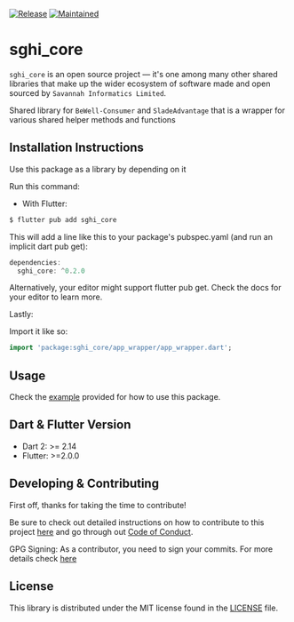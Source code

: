 [![Release](https://img.shields.io/badge/PreRelease-^0.2.0-success.svg?style=for-the-badge)](https://shields.io/)
[![Maintained](https://img.shields.io/badge/Maintained-Actively-informational.svg?style=for-the-badge)](https://shields.io/)

# sghi_core

`sghi_core` is an open source project &mdash; it's one among many other shared libraries that make up the wider ecosystem of software made and open sourced by `Savannah Informatics Limited`.

Shared library for `BeWell-Consumer` and `SladeAdvantage` that is a wrapper for various shared helper methods and functions

## Installation Instructions

Use this package as a library by depending on it

Run this command:

- With Flutter:

```dart
$ flutter pub add sghi_core
```

This will add a line like this to your package's pubspec.yaml (and run an implicit dart pub get):

```dart
dependencies:
  sghi_core: ^0.2.0
```

Alternatively, your editor might support flutter pub get. Check the docs for your editor to learn more.

Lastly:

Import it like so:

```dart
import 'package:sghi_core/app_wrapper/app_wrapper.dart';
```

## Usage

Check the [example](https://github.com/savannahghi/sghi_core/blob/main/example/readme.md) provided for how to use this package.

## Dart & Flutter Version

- Dart 2: >= 2.14
- Flutter: >=2.0.0

## Developing & Contributing

First off, thanks for taking the time to contribute!

Be sure to check out detailed instructions on how to contribute to this project [here](https://github.com/savannahghi/sghi_core/blob/main/CONTRIBUTING.md) and go through out [Code of Conduct](https://github.com/savannahghi/sghi_core/blob/main/CODE_OF_CONDUCT.md).

GPG Signing: 
As a contributor, you need to sign your commits. For more details check [here](https://docs.github.com/en/github/authenticating-to-github/managing-commit-signature-verification/signing-commits)

## License

This library is distributed under the MIT license found in the [LICENSE](https://github.com/savannahghi/sghi_core/blob/main/LICENSE) file.